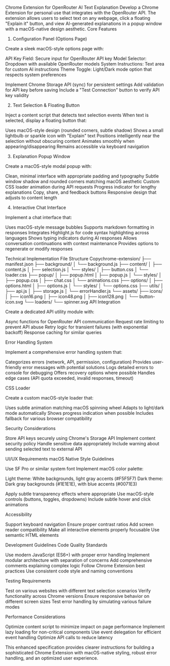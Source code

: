 Chrome Extension for OpenRouter AI Text Explanation
Develop a Chrome Extension for personal use that integrates with the OpenRouter API. The extension allows users to select text on any webpage, click a floating "Explain it" button, and view AI-generated explanations in a popup window with a macOS-native design aesthetic.
Core Features
1. Configuration Panel (Options Page)

Create a sleek macOS-style options page with:

API Key Field: Secure input for OpenRouter API key
Model Selector: Dropdown with available OpenRouter models
System Instructions: Text area for custom AI instructions
Theme Toggle: Light/Dark mode option that respects system preferences


Implement Chrome Storage API (sync) for persistent settings
Add validation for API key before saving
Include a "Test Connection" button to verify API key validity

2. Text Selection & Floating Button

Inject a content script that detects text selection events
When text is selected, display a floating button that:

Uses macOS-style design (rounded corners, subtle shadow)
Shows a small lightbulb or sparkle icon with "Explain" text
Positions intelligently near the selection without obscuring content
Animates smoothly when appearing/disappearing
Remains accessible via keyboard navigation



3. Explanation Popup Window

Create a macOS-style modal popup with:

Clean, minimal interface with appropriate padding and typography
Subtle window shadow and rounded corners matching macOS aesthetic
Custom CSS loader animation during API requests
Progress indicator for lengthy explanations
Copy, share, and feedback buttons
Responsive design that adjusts to content length



4. Interactive Chat Interface

Implement a chat interface that:

Uses macOS-style message bubbles
Supports markdown formatting in responses
Integrates Highlight.js for code syntax highlighting across languages
Shows typing indicators during AI responses
Allows conversation continuations with context maintenance
Provides options to regenerate or modify responses



Technical Implementation
File Structure
Copychrome-extension/
├── manifest.json
├── background/
│   └── background.js
├── content/
│   ├── content.js
│   ├── selection.js
│   └── styles/
│       ├── button.css
│       └── loader.css
├── popup/
│   ├── popup.html
│   ├── popup.js
│   └── styles/
│       ├── popup.css
│       ├── chat.css
│       └── animations.css
├── options/
│   ├── options.html
│   ├── options.js
│   └── styles/
│       └── options.css
├── utils/
│   ├── api.js
│   ├── storage.js
│   └── errorHandler.js
└── assets/
    ├── icons/
    │   ├── icon16.png
    │   ├── icon48.png
    │   ├── icon128.png
    │   └── button-icon.svg
    └── loaders/
        └── spinner.svg
API Integration

Create a dedicated API utility module with:

Async functions for OpenRouter API communication
Request rate limiting to prevent API abuse
Retry logic for transient failures (with exponential backoff)
Response caching for similar queries



Error Handling System

Implement a comprehensive error handling system that:

Categorizes errors (network, API, permission, configuration)
Provides user-friendly error messages with potential solutions
Logs detailed errors to console for debugging
Offers recovery options where possible
Handles edge cases (API quota exceeded, invalid responses, timeout)



CSS Loader

Create a custom macOS-style loader that:

Uses subtle animation matching macOS spinning wheel
Adapts to light/dark mode automatically
Shows progress indication when possible
Includes fallback for various browser compatibility



Security Considerations

Store API keys securely using Chrome's Storage API
Implement content security policy
Handle sensitive data appropriately
Include warning about sending selected text to external API

UI/UX Requirements
macOS Native Style Guidelines

Use SF Pro or similar system font
Implement macOS color palette:

Light theme: White backgrounds, light gray accents (#F5F5F7)
Dark theme: Dark gray backgrounds (#1E1E1E), with blue accents (#0071E3)


Apply subtle transparency effects where appropriate
Use macOS-style controls (buttons, toggles, dropdowns)
Include subtle hover and click animations

Accessibility

Support keyboard navigation
Ensure proper contrast ratios
Add screen reader compatibility
Make all interactive elements properly focusable
Use semantic HTML elements

Development Guidelines
Code Quality Standards

Use modern JavaScript (ES6+) with proper error handling
Implement modular architecture with separation of concerns
Add comprehensive comments explaining complex logic
Follow Chrome Extension best practices
Use consistent code style and naming conventions

Testing Requirements

Test on various websites with different text selection scenarios
Verify functionality across Chrome versions
Ensure responsive behavior on different screen sizes
Test error handling by simulating various failure modes

Performance Considerations

Optimize content script to minimize impact on page performance
Implement lazy loading for non-critical components
Use event delegation for efficient event handling
Optimize API calls to reduce latency

This enhanced specification provides clearer instructions for building a sophisticated Chrome Extension with macOS-native styling, robust error handling, and an optimized user experience.